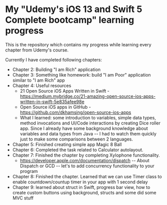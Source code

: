 # My "Udemy's iOS 13 and Swift 5 Complete bootcamp" learning progress

This is the repository which contains my progress while learning every chapter from Udemy's course.

Currently I have completed following chapters:
* Chapter 2: Building "I am Rich" application
* Chapter 3: Something like homework: build "I am Poor" application similar to "I am Rich" app
* Chapter 4: Useful resources
  * 21 Open Source iOS Apps Written in Swift - https://medium.mybridge.co/21-amazing-open-source-ios-apps-written-in-swift-5e835afee98e
  * Open Source iOS apps in GitHub - https://github.com/dkhamsing/open-source-ios-apps
  * What I learned: some introduction to variables, simple data types, method invocations and UI/Code interactions by creating Dice roller app. Since I already have some background knowledge about variables and data types from Java -- I had to watch them quickly just to make some comparisons between 2 languages.
* Chapter 5: Finished creating simple app Magic 8 Ball
* Chapter 6: Completed the task related to Calculator autolayout.
* Chapter 7: Finished the chapter by completing Xylophone functionality.
  * https://developer.apple.com/documentation/dispatch -- About Dispatch or GCD -- let's to add concurrency functionality to your program
* Chapter 8: Finished the chapter. Learned that we can use Timer class to enable countdown/countup timer in your app with 1 second delay
* Chapter 9: learned about struct in Swift, progress bar view, how to create custom buttons using background, structs and some did some MVC stuff